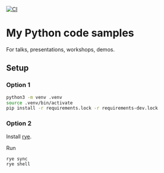 [![CI](https://github.com/piotrgredowski/python-code/actions/workflows/ci.yml/badge.svg)](https://github.com/piotrgredowski/python-code/actions/workflows/ci.yml)

# My Python code samples

For talks, presentations, workshops, demos.

## Setup

### Option 1

```bash
python3 -m venv .venv
source .venv/bin/activate
pip install -r requirements.lock -r requirements-dev.lock
```

### Option 2

Install [rye](https://github.com/mitsuhiko/rye).

Run

```bash
rye sync
rye shell
```
